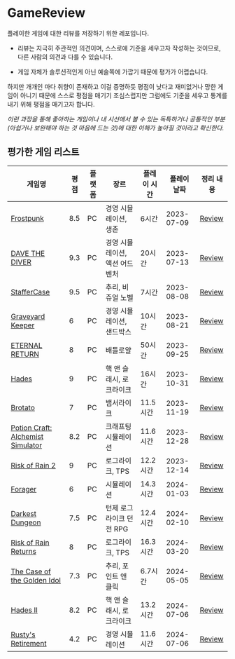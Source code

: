 # GameReview

플레이한 게임에 대한 리뷰를 저장하기 위한 레포입니다.

- 리뷰는 지극히 주관적인 의견이며, 스스로에 기준을 세우고자 작성하는 것이므로, 다른 사람의 의견과 다를 수 있습니다.

- 게임 자체가 솔루션적인게 아닌 예술쪽에 가깝기 때문에 평가가 어렵습니다.

하지만 개개인 마다 취향이 존재하고 이걸 증명하듯 평점이 낮다고 재미없거나 망한 게임이 아니기 때문에 스스로 평점을 매기기 조심스럽지만 그럼에도 기준을 세우고 통계를 내기 위해 평점을 매기고자 합니다.

*이런 과정을 통해 좋아하는 게임이나 내 시선에서 볼 수 있는 독특하거나 공통적인 부분(아쉽거나 보완해야 하는 것 마음에 드는 것)에 대한 이해가 높아질 것이라고 확신한다.*

## 평가한 게임 리스트

| 게임명 | 평점 | 플랫폼 | 장르 | 플레이 시간 | 플레이 날짜 | 정리 내용 |
| --- | --- | --- | --- | --- | --- | --- |
| [Frostpunk](https://store.steampowered.com/app/323190/Frostpunk/) | 8.5 | PC | 경영 시뮬레이션, 생존 | 6시간 | 2023-07-09 | [Review](https://github.com/fkdl0048/GameReview/issues/2) |
| [DAVE THE DIVER](https://store.steampowered.com/app/1868140/_/?l=koreana) | 9.3 | PC | 경영 시뮬레이션, 액션 어드벤처 | 20시간 | 2023-07-13 | [Review](https://github.com/fkdl0048/GameReview/issues/3) |
| [StafferCase](https://store.steampowered.com/app/2128480/_/) | 9.5 | PC | 추리, 비쥬얼 노벨 | 7시간 | 2023-08-08 | [Review](https://github.com/fkdl0048/GameReview/issues/5) |
| [Graveyard Keeper](https://store.steampowered.com/app/599140/Graveyard_Keeper/) | 6 | PC | 경영 시뮬레이션, 샌드박스 | 10시간 | 2023-08-21 | [Review](https://github.com/fkdl0048/GameReview/issues/6) |
| [ETERNAL RETURN](https://store.steampowered.com/app/1049590/Eternal_Return/) | 8 | PC | 배틀로얄 | 50시간 | 2023-09-25 | [Review](https://github.com/fkdl0048/GameReview/issues/8) |
| [Hades](https://store.steampowered.com/app/1145360/Hades/?l=koreana) | 9 | PC | 핵 앤 슬래시, 로크라이크 | 16시간 | 2023-10-31 | [Review](https://github.com/fkdl0048/GameReview/issues/9) |
| [Brotato](https://store.steampowered.com/app/1942280/Brotato/) | 7 | PC | 뱀서라이크 | 11.5시간 | 2023-11-19 | [Review](https://github.com/fkdl0048/GameReview/issues/10) |
| [Potion Craft: Alchemist Simulator](https://store.steampowered.com/app/1210320/Potion_Craft_Alchemist_Simulator/?l=koreana) | 8.2 | PC | 크래프팅 시뮬레이션 | 11.6시간 | 2023-12-28 | [Review](https://github.com/fkdl0048/GameReview/issues/12) |
| [Risk of Rain 2](https://store.steampowered.com/app/632360/Risk_of_Rain_2/) | 9 | PC | 로그라이크, TPS | 12.2시간 | 2023-12-14 | [Review](https://github.com/fkdl0048/GameReview/issues/11) |
| [Forager](https://store.steampowered.com/app/751780/Forager/) | 6 | PC | 시뮬레이션 | 14.3시간 | 2024-01-03 | [Review](https://github.com/fkdl0048/GameReview/issues/13) |
| [Darkest Dungeon](https://store.steampowered.com/app/262060/Darkest_Dungeon/) | 7.5 | PC | 턴제 로그라이크 던전 RPG | 12.4시간 | 2024-02-10 | [Review](https://github.com/fkdl0048/GameReview/issues/14) |
| [Risk of Rain Returns](https://store.steampowered.com/app/1337520/Risk_of_Rain_Returns/) | 8 | PC | 로그라이크, TPS | 16.3시간 | 2024-03-20 | [Review](https://github.com/fkdl0048/GameReview/issues/15) |
| [The Case of the Golden Idol](https://store.steampowered.com/app/1677770/The_Case_of_the_Golden_Idol/) | 7.3 | PC | 추리, 포인트 앤 클릭 | 6.7시간 | 2024-05-05 | [Review](https://github.com/fkdl0048/GameReview/issues/16) |
| [Hades II](https://store.steampowered.com/app/1145350/Hades_II/) | 8.2 | PC | 핵 앤 슬래시, 로크라이크 | 13.2시간 | 2024-07-06 | [Review](https://github.com/fkdl0048/GameReview/issues/17) |
| [Rusty's Retirement](https://store.steampowered.com/app/2666510/Rustys_Retirement/) | 4.2 | PC | 경영 시뮬레이션 | 11.6시간 | 2024-07-06 | [Review](https://github.com/fkdl0048/GameReview/issues/18) |